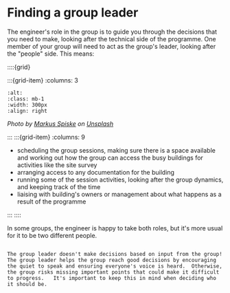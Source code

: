 # Finding a group leader


The engineer's role in the group is to guide you through the decisions that you need to make, looking after the technical side of the programme.  One member of your group will need to act as the group's leader, looking after the "people" side.  This means:

::::{grid} 

:::{grid-item}
:columns: 3
```{image} /images/markus-spiske-QozzJpFZ2lg-unsplash.jpg
:alt: 
:class: mb-1
:width: 300px
:align: right
```
*Photo by <a href="https://unsplash.com/@markusspiske?utm_source=unsplash&utm_medium=referral&utm_content=creditCopyText">Markus Spiske</a> on <a href="https://unsplash.com/photos/QozzJpFZ2lg?utm_source=unsplash&utm_medium=referral&utm_content=creditCopyText">Unsplash</a>*


:::
:::{grid-item}
:columns: 9



- scheduling the group sessions, making sure there is a space available and working out how the group can access the busy buildings for activities like the site survey
- arranging access to any documentation for the building
- running some of the session activities, looking after the group dynamics, and keeping track of the time
- liaising with building's owners or management about what happens as a result of the programme

:::
::::

In some groups, the engineer is happy to take both roles, but it's more usual for it to be two different people.


```{note}

The group leader doesn't make decisions based on input from the group! The group leader helps the group reach good decisions by encouraging the quiet to speak and ensuring everyone's voice is heard.  Otherwise, the group risks missing important points that could make it difficult to progress.   It's important to keep this in mind when deciding who it should be.  

```
